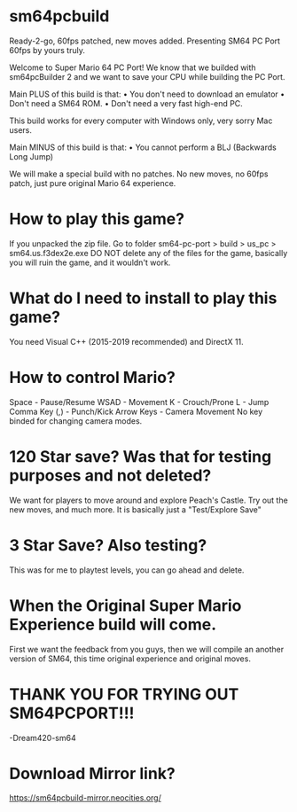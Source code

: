 # sm64pcbuild
Ready-2-go, 60fps patched, new moves added. Presenting SM64 PC Port 60fps by yours truly.

Welcome to Super Mario 64 PC Port! We know that we builded with sm64pcBuilder 2 and we want to save your CPU while building the PC Port.

Main PLUS of this build is that:
• You don't need to download an emulator
• Don't need a SM64 ROM.
• Don't need a very fast high-end PC.

This build works for every computer with Windows only, very sorry Mac users.

Main MINUS of this build is that:
• You cannot perform a BLJ (Backwards Long Jump)

We will make a special build with no patches. No new moves, no 60fps patch, just pure original Mario 64 experience.

# How to play this game?

If you unpacked the zip file. Go to folder sm64-pc-port > build > us_pc > sm64.us.f3dex2e.exe
DO NOT delete any of the files for the game, basically you will ruin the game, and it wouldn't work.

# What do I need to install to play this game?

You need Visual C++ (2015-2019 recommended) and DirectX 11.

# How to control Mario?

Space - Pause/Resume
WSAD - Movement
K - Crouch/Prone
L - Jump
Comma Key (,) - Punch/Kick
Arrow Keys - Camera Movement
No key binded for changing camera modes.


# 120 Star save? Was that for testing purposes and not deleted?

We want for players to move around and explore Peach's Castle. Try out the new moves, and much more. It is basically just a "Test/Explore Save"

# 3 Star Save? Also testing?

This was for me to playtest levels, you can go ahead and delete.

# When the Original Super Mario Experience build will come.

First we want the feedback from you guys, then we will compile an another version of SM64, this time original experience and original moves.

# THANK YOU FOR TRYING OUT SM64PCPORT!!!
 -Dream420-sm64

# Download Mirror link?
https://sm64pcbuild-mirror.neocities.org/
